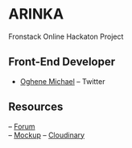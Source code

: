 # ARINKA

Fronstack Online Hackaton Project

## Front-End Developer

- [Oghene Michael](https://twitter.com/Oghene_Michael) – Twitter

## Resources 

– [Forum](https://forum.frontstack.io/t/responsive-web-design-hackathon/14) <br />
– [Mockup](https://www.figma.com/file/ewDiOvKnOGYgX2ho7Qr3BfOc/Frontstack-Responsive-Design-Hackathon)
– [Cloudinary](https://cloudinary.com/)
